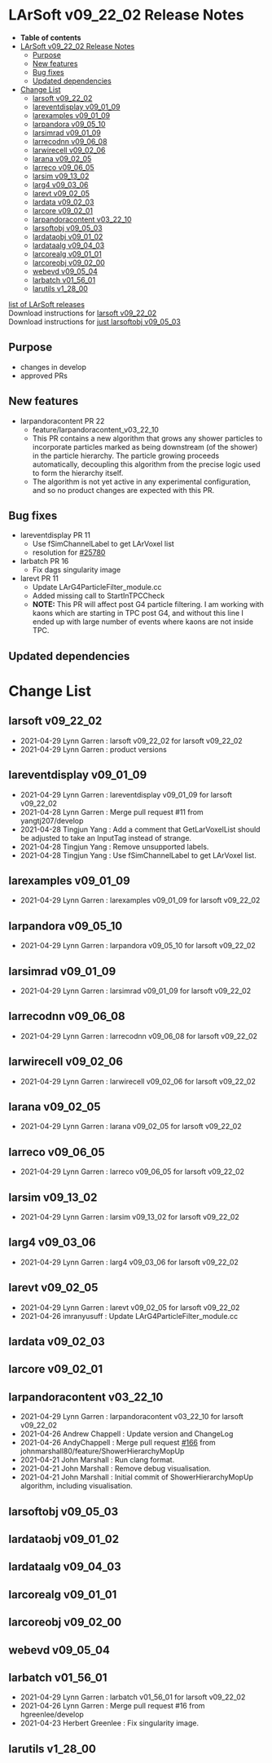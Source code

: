 LArSoft v09\_22\_02 Release Notes
======================================================================

-   **Table of contents**
-   [LArSoft v09\_22\_02 Release Notes](#LArSoft-v09_22_02-Release-Notes)
    -   [Purpose](#Purpose)
    -   [New features](#New-features)
    -   [Bug fixes](#Bug-fixes)
    -   [Updated dependencies](#Updated-dependencies)
-   [Change List](#Change-List)
    -   [larsoft v09\_22\_02](#larsoft-v09_22_02)
    -   [lareventdisplay v09\_01\_09](#lareventdisplay-v09_01_09)
    -   [larexamples v09\_01\_09](#larexamples-v09_01_09)
    -   [larpandora v09\_05\_10](#larpandora-v09_05_10)
    -   [larsimrad v09\_01\_09](#larsimrad-v09_01_09)
    -   [larrecodnn v09\_06\_08](#larrecodnn-v09_06_08)
    -   [larwirecell v09\_02\_06](#larwirecell-v09_02_06)
    -   [larana v09\_02\_05](#larana-v09_02_05)
    -   [larreco v09\_06\_05](#larreco-v09_06_05)
    -   [larsim v09\_13\_02](#larsim-v09_13_02)
    -   [larg4 v09\_03\_06](#larg4-v09_03_06)
    -   [larevt v09\_02\_05](#larevt-v09_02_05)
    -   [lardata v09\_02\_03](#lardata-v09_02_03)
    -   [larcore v09\_02\_01](#larcore-v09_02_01)
    -   [larpandoracontent v03\_22\_10](#larpandoracontent-v03_22_10)
    -   [larsoftobj v09\_05\_03](#larsoftobj-v09_05_03)
    -   [lardataobj v09\_01\_02](#lardataobj-v09_01_02)
    -   [lardataalg v09\_04\_03](#lardataalg-v09_04_03)
    -   [larcorealg v09\_01\_01](#larcorealg-v09_01_01)
    -   [larcoreobj v09\_02\_00](#larcoreobj-v09_02_00)
    -   [webevd v09\_05\_04](#webevd-v09_05_04)
    -   [larbatch v01\_56\_01](#larbatch-v01_56_01)
    -   [larutils v1\_28\_00](#larutils-v1_28_00)

[list of LArSoft releases](LArSoft_release_list)\
Download instructions for [larsoft v09\_22\_02](http://scisoft.fnal.gov/scisoft/bundles/larsoft/v09_22_02/larsoft-v09_22_02.html)\
Download instructions for [just larsoftobj v09\_05\_03](http://scisoft.fnal.gov/scisoft/bundles/larsoftobj/v09_05_03/larsoftobj-v09_05_03.html)

Purpose
--------------------

-   changes in develop
-   approved PRs

New features
------------------------------

-   larpandoracontent PR 22
    -   feature/larpandoracontent\_v03\_22\_10
    -   This PR contains a new algorithm that grows any shower particles to incorporate particles marked as being downstream (of the shower) in the particle hierarchy. The particle growing proceeds automatically, decoupling this algorithm from the precise logic used to form the hierarchy itself.
    -   The algorithm is not yet active in any experimental configuration, and so no product changes are expected with this PR.

Bug fixes
------------------------

-   lareventdisplay PR 11
    -   Use fSimChannelLabel to get LArVoxel list
    -   resolution for [\#25780](/redmine/issues/25780 "Bug: Event Display Malfunction (Closed)")
-   larbatch PR 16
    -   Fix dags singularity image
-   larevt PR 11
    -   Update LArG4ParticleFilter\_module.cc
    -   Added missing call to StartInTPCCheck
    -   **NOTE:** This PR will affect post G4 particle filtering. I am working with kaons which are starting in TPC post G4, and without this line I ended up with large number of events where kaons are not inside TPC.

Updated dependencies
----------------------------------------------

Change List
============================

larsoft v09\_22\_02
------------------------------------------

-   2021-04-29 Lynn Garren : larsoft v09\_22\_02 for larsoft v09\_22\_02
-   2021-04-29 Lynn Garren : product versions

lareventdisplay v09\_01\_09
----------------------------------------------------------

-   2021-04-29 Lynn Garren : lareventdisplay v09\_01\_09 for larsoft v09\_22\_02
-   2021-04-28 Lynn Garren : Merge pull request \#11 from yangtj207/develop
-   2021-04-28 Tingjun Yang : Add a comment that GetLarVoxelList should be adjusted to take an InputTag instead of strange.
-   2021-04-28 Tingjun Yang : Remove unsupported labels.
-   2021-04-28 Tingjun Yang : Use fSimChannelLabel to get LArVoxel list.

larexamples v09\_01\_09
--------------------------------------------------

-   2021-04-29 Lynn Garren : larexamples v09\_01\_09 for larsoft v09\_22\_02

larpandora v09\_05\_10
------------------------------------------------

-   2021-04-29 Lynn Garren : larpandora v09\_05\_10 for larsoft v09\_22\_02

larsimrad v09\_01\_09
----------------------------------------------

-   2021-04-29 Lynn Garren : larsimrad v09\_01\_09 for larsoft v09\_22\_02

larrecodnn v09\_06\_08
------------------------------------------------

-   2021-04-29 Lynn Garren : larrecodnn v09\_06\_08 for larsoft v09\_22\_02

larwirecell v09\_02\_06
--------------------------------------------------

-   2021-04-29 Lynn Garren : larwirecell v09\_02\_06 for larsoft v09\_22\_02

larana v09\_02\_05
----------------------------------------

-   2021-04-29 Lynn Garren : larana v09\_02\_05 for larsoft v09\_22\_02

larreco v09\_06\_05
------------------------------------------

-   2021-04-29 Lynn Garren : larreco v09\_06\_05 for larsoft v09\_22\_02

larsim v09\_13\_02
----------------------------------------

-   2021-04-29 Lynn Garren : larsim v09\_13\_02 for larsoft v09\_22\_02

larg4 v09\_03\_06
--------------------------------------

-   2021-04-29 Lynn Garren : larg4 v09\_03\_06 for larsoft v09\_22\_02

larevt v09\_02\_05
----------------------------------------

-   2021-04-29 Lynn Garren : larevt v09\_02\_05 for larsoft v09\_22\_02
-   2021-04-26 imranyusuff : Update LArG4ParticleFilter\_module.cc

lardata v09\_02\_03
------------------------------------------

larcore v09\_02\_01
------------------------------------------

larpandoracontent v03\_22\_10
--------------------------------------------------------------

-   2021-04-29 Lynn Garren : larpandoracontent v03\_22\_10 for larsoft v09\_22\_02
-   2021-04-26 Andrew Chappell : Update version and ChangeLog
-   2021-04-26 AndyChappell : Merge pull request [\#166](/redmine/issues/166 "Feature: Correctly handle all signals of interest (Closed)") from johnmarshall80/feature/ShowerHierarchyMopUp
-   2021-04-21 John Marshall : Run clang format.
-   2021-04-21 John Marshall : Remove debug visualisation.
-   2021-04-21 John Marshall : Initial commit of ShowerHierarchyMopUp algorithm, including visualisation.

larsoftobj v09\_05\_03
------------------------------------------------

lardataobj v09\_01\_02
------------------------------------------------

lardataalg v09\_04\_03
------------------------------------------------

larcorealg v09\_01\_01
------------------------------------------------

larcoreobj v09\_02\_00
------------------------------------------------

webevd v09\_05\_04
----------------------------------------

larbatch v01\_56\_01
--------------------------------------------

-   2021-04-29 Lynn Garren : larbatch v01\_56\_01 for larsoft v09\_22\_02
-   2021-04-26 Lynn Garren : Merge pull request \#16 from hgreenlee/develop
-   2021-04-23 Herbert Greenlee : Fix singularity image.

larutils v1\_28\_00
------------------------------------------
